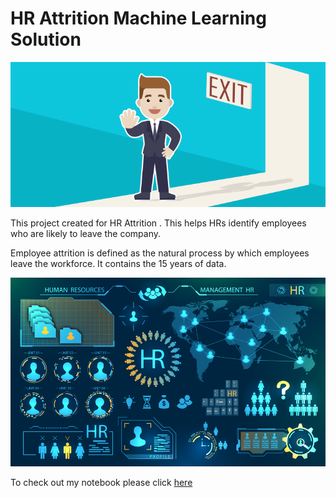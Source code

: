 # HR Attrition Machine Learning Solution

![enter image description here](https://github.com/JothilakshmiN/Hr-Employee-Attrition/blob/main/Attrtion.png?raw=true)

 This project created  for HR Attrition . This helps HRs identify employees who are likely to leave the company.

  Employee attrition is defined as the natural process by which employees leave the workforce. It contains the 15 years of data.
  
![enter image description here](https://github.com/JothilakshmiN/Hr-Employee-Attrition/blob/main/hr-analytics-10.jpg?raw=true)

To check out my notebook please click [here](https://github.com/JothilakshmiN/Hr-Employee-Attrition/blob/main/HR_Analytics.ipynb)
